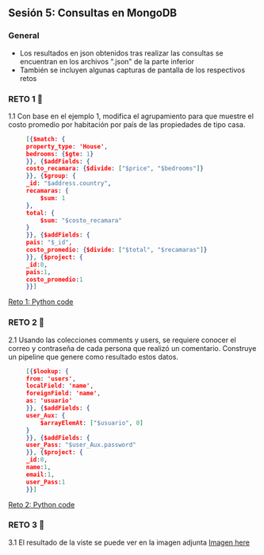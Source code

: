 ## Sesión 5: Consultas en MongoDB


### General

- Los resultados en json obtenidos tras realizar las consultas se encuentran en los archivos ".json" de la parte inferior 
- También se incluyen algunas capturas de pantalla de los respectivos retos  


### RETO 1 :rocket:

1.1 Con base en el ejemplo 1, modifica el agrupamiento para que muestre el costo promedio por habitación por país de las propiedades de tipo casa.
   ```json 
        [{$match: {
        property_type: 'House',
        bedrooms: {$gte: 1}
        }}, {$addFields: {
        costo_recamara: {$divide: ["$price", "$bedrooms"]}
        }}, {$group: {
        _id: "$address.country",
        recamaras: {
            $sum: 1
        },
        total: {
            $sum: "$costo_recamara"
        }
        }}, {$addFields: {
        pais: "$_id",
        costo_promedio: {$divide: ["$total", "$recamaras"]}
        }}, {$project: {
        _id:0,
        pais:1,
        costo_promedio:1
        }}]
   ```

[Reto 1: Python code](https://github.com/aMurryFly/A1-Introduccion-a-Bases-de-Datos-Santander/tree/main/Sesion-06/retosClase/reto1.py)



### RETO 2 :rocket:

2.1 Usando las colecciones comments y users, se requiere conocer el correo y contraseña de cada persona que realizó un comentario. Construye un pipeline que genere como resultado estos datos.

   ```json 
        [{$lookup: {
        from: 'users',
        localField: 'name',
        foreignField: 'name',
        as: 'usuario'
        }}, {$addFields: {
        user_Aux: {
            $arrayElemAt: ["$usuario", 0]
        }
        }}, {$addFields: {
        user_Pass: "$user_Aux.password"
        }}, {$project: {
        _id:0,
        name:1,
        email:1,
        user_Pass:1
        }}]
   ```

[Reto 2: Python code](https://github.com/aMurryFly/A1-Introduccion-a-Bases-de-Datos-Santander/tree/main/Sesion-06/retosClase/reto2.py)



### RETO 3 :rocket:

3.1 El resultado de la viste se puede ver en la imagen adjunta
[Imagen here](https://github.com/aMurryFly/A1-Introduccion-a-Bases-de-Datos-Santander/tree/main/Sesion-06//retosClase/reto3.png)


